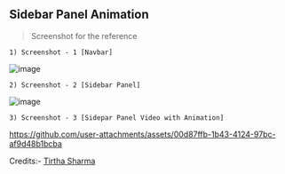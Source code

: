 ## Sidebar Panel Animation

> Screenshot for the reference

    1) Screenshot - 1 [Navbar]

  ![image](https://github.com/user-attachments/assets/42274dfc-1da2-43f6-95b8-c07192a17a25)

    2) Screenshot - 2 [Sidebar Panel]

  ![image](https://github.com/user-attachments/assets/4be94541-f64f-4806-97aa-39cd03e8888a)

    3) Screenshot - 3 [Sidepar Panel Video with Animation]

  https://github.com/user-attachments/assets/00d87ffb-1b43-4124-97bc-af9d48b1bcba


Credits:- [Tirtha Sharma](https://github.com/genze121 "Tirtha Sharma")
